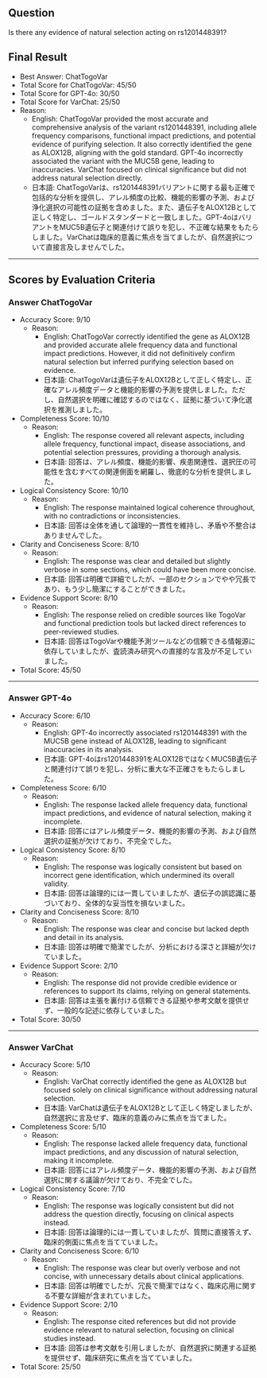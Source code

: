 ## Question

Is there any evidence of natural selection acting on rs1201448391?

## Final Result

- Best Answer: ChatTogoVar
- Total Score for ChatTogoVar: 45/50
- Total Score for GPT-4o: 30/50
- Total Score for VarChat: 25/50
- Reason:
  - English: ChatTogoVar provided the most accurate and comprehensive analysis of the variant rs1201448391, including allele frequency comparisons, functional impact predictions, and potential evidence of purifying selection. It also correctly identified the gene as ALOX12B, aligning with the gold standard. GPT-4o incorrectly associated the variant with the MUC5B gene, leading to inaccuracies. VarChat focused on clinical significance but did not address natural selection directly.
  - 日本語: ChatTogoVarは、rs1201448391バリアントに関する最も正確で包括的な分析を提供し、アレル頻度の比較、機能的影響の予測、および浄化選択の可能性の証拠を含めました。また、遺伝子をALOX12Bとして正しく特定し、ゴールドスタンダードと一致しました。GPT-4oはバリアントをMUC5B遺伝子と関連付けて誤りを犯し、不正確な結果をもたらしました。VarChatは臨床的意義に焦点を当てましたが、自然選択について直接言及しませんでした。

---

## Scores by Evaluation Criteria

### Answer ChatTogoVar
- Accuracy Score: 9/10
  - Reason: 
    - English: ChatTogoVar correctly identified the gene as ALOX12B and provided accurate allele frequency data and functional impact predictions. However, it did not definitively confirm natural selection but inferred purifying selection based on evidence.
    - 日本語: ChatTogoVarは遺伝子をALOX12Bとして正しく特定し、正確なアレル頻度データと機能的影響の予測を提供しました。ただし、自然選択を明確に確認するのではなく、証拠に基づいて浄化選択を推測しました。
- Completeness Score: 10/10
  - Reason: 
    - English: The response covered all relevant aspects, including allele frequency, functional impact, disease associations, and potential selection pressures, providing a thorough analysis.
    - 日本語: 回答は、アレル頻度、機能的影響、疾患関連性、選択圧の可能性を含むすべての関連側面を網羅し、徹底的な分析を提供しました。
- Logical Consistency Score: 10/10
  - Reason: 
    - English: The response maintained logical coherence throughout, with no contradictions or inconsistencies.
    - 日本語: 回答は全体を通して論理的一貫性を維持し、矛盾や不整合はありませんでした。
- Clarity and Conciseness Score: 8/10
  - Reason: 
    - English: The response was clear and detailed but slightly verbose in some sections, which could have been more concise.
    - 日本語: 回答は明確で詳細でしたが、一部のセクションでやや冗長であり、もう少し簡潔にすることができました。
- Evidence Support Score: 8/10
  - Reason: 
    - English: The response relied on credible sources like TogoVar and functional prediction tools but lacked direct references to peer-reviewed studies.
    - 日本語: 回答はTogoVarや機能予測ツールなどの信頼できる情報源に依存していましたが、査読済み研究への直接的な言及が不足していました。
- Total Score: 45/50

---

### Answer GPT-4o
- Accuracy Score: 6/10
  - Reason: 
    - English: GPT-4o incorrectly associated rs1201448391 with the MUC5B gene instead of ALOX12B, leading to significant inaccuracies in its analysis.
    - 日本語: GPT-4oはrs1201448391をALOX12BではなくMUC5B遺伝子と関連付けて誤りを犯し、分析に重大な不正確さをもたらしました。
- Completeness Score: 6/10
  - Reason: 
    - English: The response lacked allele frequency data, functional impact predictions, and evidence of natural selection, making it incomplete.
    - 日本語: 回答にはアレル頻度データ、機能的影響の予測、および自然選択の証拠が欠けており、不完全でした。
- Logical Consistency Score: 8/10
  - Reason: 
    - English: The response was logically consistent but based on incorrect gene identification, which undermined its overall validity.
    - 日本語: 回答は論理的には一貫していましたが、遺伝子の誤認識に基づいており、全体的な妥当性を損ないました。
- Clarity and Conciseness Score: 8/10
  - Reason: 
    - English: The response was clear and concise but lacked depth and detail in its analysis.
    - 日本語: 回答は明確で簡潔でしたが、分析における深さと詳細が欠けていました。
- Evidence Support Score: 2/10
  - Reason: 
    - English: The response did not provide credible evidence or references to support its claims, relying on general statements.
    - 日本語: 回答は主張を裏付ける信頼できる証拠や参考文献を提供せず、一般的な記述に依存していました。
- Total Score: 30/50

---

### Answer VarChat
- Accuracy Score: 5/10
  - Reason: 
    - English: VarChat correctly identified the gene as ALOX12B but focused solely on clinical significance without addressing natural selection.
    - 日本語: VarChatは遺伝子をALOX12Bとして正しく特定しましたが、自然選択に言及せず、臨床的意義のみに焦点を当てました。
- Completeness Score: 5/10
  - Reason: 
    - English: The response lacked allele frequency data, functional impact predictions, and any discussion of natural selection, making it incomplete.
    - 日本語: 回答にはアレル頻度データ、機能的影響の予測、および自然選択に関する議論が欠けており、不完全でした。
- Logical Consistency Score: 7/10
  - Reason: 
    - English: The response was logically consistent but did not address the question directly, focusing on clinical aspects instead.
    - 日本語: 回答は論理的には一貫していましたが、質問に直接答えず、臨床的側面に焦点を当てていました。
- Clarity and Conciseness Score: 6/10
  - Reason: 
    - English: The response was clear but overly verbose and not concise, with unnecessary details about clinical applications.
    - 日本語: 回答は明確でしたが、冗長で簡潔ではなく、臨床応用に関する不要な詳細が含まれていました。
- Evidence Support Score: 2/10
  - Reason: 
    - English: The response cited references but did not provide evidence relevant to natural selection, focusing on clinical studies instead.
    - 日本語: 回答は参考文献を引用しましたが、自然選択に関連する証拠を提供せず、臨床研究に焦点を当てていました。
- Total Score: 25/50